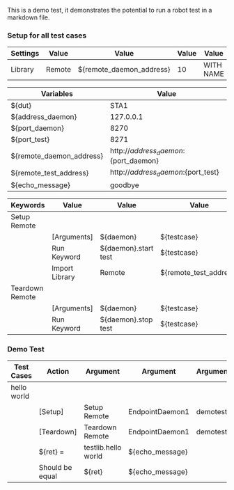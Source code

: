 This is a demo test, it demonstrates the potential to run a robot test in a markdown file.

### Setup for all test cases
| Settings | Value | Value | Value | Value | Value |
|---| ---|---|---|---|---|
| Library | Remote | ${remote_daemon_address} | 10 | WITH NAME | EndpointDaemon1 |

| Variables | Value |
|---|---|
| ${dut} | STA1 |
| ${address_daemon} | 127.0.0.1 |
| ${port_daemon} | 8270 |
| ${port_test} | 8271 |
| ${remote_daemon_address} | http://${address_daemon}:${port_daemon} |
| ${remote_test_address} | http://${address_daemon}:${port_test} |
| ${echo_message} | goodbye |

| Keywords | Value | Value | Value | Value | Value |
|---| ---|---|---|---|---|
| Setup Remote |
| | [Arguments] | ${daemon} | ${testcase} | ${testlib} |
| | Run Keyword | ${daemon}.start test | ${testcase} |
| | Import Library | Remote | ${remote_test_address} | WITH NAME | ${testlib} |
| Teardown Remote |
| | [Arguments] | ${daemon} | ${testcase} | ${testlib} | ${dut} |
| | Run Keyword | ${daemon}.stop test | ${testcase} |

### Demo Test

| Test Cases | Action | Argument | Argument | Argument | Argument | Argument |
|---|---|---|---|---|---|---|
| hello world |
| | [Setup] | Setup Remote | EndpointDaemon1 | demotest | testlib |
| | [Teardown] | Teardown Remote | EndpointDaemon1 | demotest | testlib | ${dut} |
| | ${ret} = | testlib.hello world | ${echo_message} |
| | Should be equal | ${ret} | ${echo_message} |
